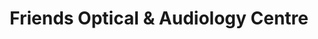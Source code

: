 ---
title: "Friends Optical & Audiology Centre"
url: /karachi/friends-optical-und-audiology-centre/
shop: Optiker
---